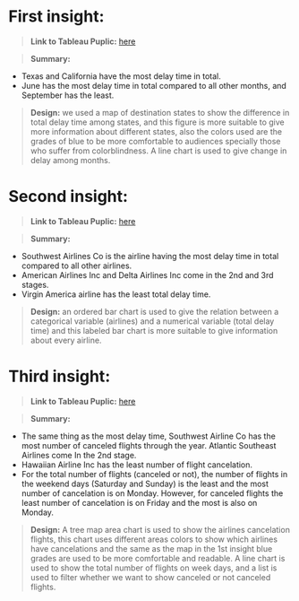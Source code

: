 # First insight:
> **Link to Tableau Puplic:** [here](https://public.tableau.com/views/Desinationsanddelaytimesthroughthemonthsofyear/Dashboard1?:language=en-US&:display_count=n&:origin=viz_share_link)

> **Summary:**
- Texas and California have the most delay time in total.
- June has the most delay time in total compared to all other months, and September has the 
least.
> **Design:** we used a map of destination states to show the difference in total delay time
among states, and this figure is more suitable to give more information about different 
states, also the colors used are the grades of blue to be more comfortable to audiences
specially those who suffer from colorblindness. A line chart is used to give change in 
delay among months.

# Second insight: 
> **Link to Tableau Puplic:** [here](https://public.tableau.com/views/Desinationsanddelaytimesthroughthemonthsofyear/Dashboard1?:language=en-US&:display_count=n&:origin=viz_share_link)

> **Summary:**
- Southwest Airlines Co is the airline having the most delay time in total compared to all other 
airlines.
- American Airlines Inc and Delta Airlines Inc come in the 2nd and 3rd stages.
- Virgin America airline has the least total delay time.
> **Design:** an ordered bar chart is used to give the relation between a categorical variable
(airlines) and a numerical variable (total delay time) and this labeled bar chart is more 
suitable to give information about every airline.

# Third insight:

> **Link to Tableau Puplic:**
[here](https://public.tableau.com/shared/3KQKQQ4TC?:display_count=n&:origin=viz_share_link)

> **Summary:**
- The same thing as the most delay time, Southwest Airline Co has the most number of canceled 
flights through the year. Atlantic Southeast Airlines come In the 2nd stage.
- Hawaiian Airline Inc has the least number of flight cancelation.
- For the total number of flights (canceled or not), the number of flights in the weekend days 
(Saturday and Sunday) is the least and the most number of cancelation is on Monday. However, 
for canceled flights the least number of cancelation is on Friday and the most is also on Monday.

> **Design:** A tree map area chart is used to show the airlines cancelation flights, this chart 
uses different areas colors to show which airlines have cancelations and the same as 
the map in the 1st insight blue grades are used to be more comfortable and readable. A
line chart is used to show the total number of flights on week days, and a list is used to 
filter whether we want to show canceled or not canceled flights.
